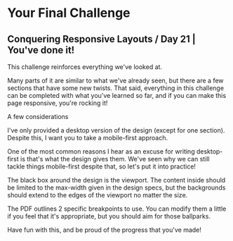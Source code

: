 # Your Final Challenge

## Conquering Responsive Layouts / Day 21 | You've done it!

This challenge reinforces everything we've looked at.

Many parts of it are similar to what we've already seen, but there are a few sections that have some new twists. 
That said, everything in this challenge can be completed with what you've learned so far, 
and if you can make this page responsive, you're rocking it!

A few considerations

I've only provided a desktop version of the design (except for one section). 
Despite this, I want you to take a mobile-first approach.

One of the most common reasons I hear as an excuse for writing desktop-first is that's what the design gives them. 
We've seen why we can still tackle things mobile-first despite that, so let's put it into practice!

The black box around the design is the viewport. 
The content inside should be limited to the max-width given in the design specs, 
but the backgrounds should extend to the edges of the viewport no matter the size.

The PDF outlines 2 specific breakpoints to use. 
You can modify them a little if you feel that it's appropriate, but you should aim for those ballparks.

Have fun with this, and be proud of the progress that you've made!